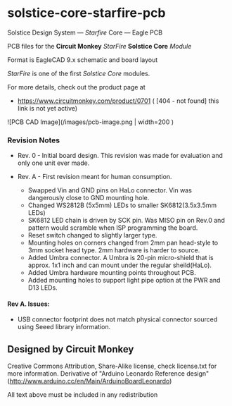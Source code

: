 # solstice-core-starfire-pcb
Solstice Design System —  *Starfire* Core —  Eagle PCB

PCB files for the **Circuit Monkey** *StarFire*  **Solstice Core** *Module*

Format is EagleCAD 9.x schematic and board layout

*StarFire* is one of the first *Solstice Core* modules.

For more details, check out the product page at

  * https://www.circuitmonkey.com/product/0701   ( [404 - not found] this link is not yet active)


![PCB CAD Image](/images/pcb-image.png | width=200 )

### Revision Notes
* Rev. 0 - Initial board design.  This revision was made for evaluation and only
one unit ever made.

* Rev. A - First revision meant for human consumption.
  * Swapped Vin and GND pins on HaLo connector.   Vin was dangerously close to GND mounting hole.
  * Changed WS2812B (5x5mm) LEDs to smaller SK6812(3.5x3.5mm LEDs)
  * SK6812 LED chain is driven by SCK pin.  Was MISO pin on Rev.0 and pattern would scramble when ISP programming the board.
  * Reset switch changed to slightly larger type.
  * Mounting holes on corners changed from 2mm pan head-style to 3mm socket head type.  2mm hardware is harder to source.
  * Added Umbra connector.  A Umbra is 20-pin micro-shield that is approx. 1x1 inch and can mount under the regular sheild(HaLo).
  * Added Umbra hardware mounting points throughout PCB.
  * Added mounting holes to support light pipe option at the PWR and D13 LEDs.


#### Rev A. Issues:
 * USB connector footprint does not match physical connector sourced using Seeed library information.


## Designed by Circuit Monkey
Creative Commons Attribution, Share-Alike license, check license.txt for more information. Derivative of "Arduino Leonardo Reference design" (http://www.arduino.cc/en/Main/ArduinoBoardLeonardo)

All text above must be included in any redistribution
